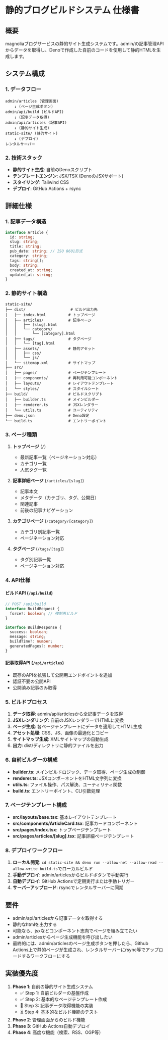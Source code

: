 # 静的ブログビルドシステム 仕様書

## 概要
magnoliaブログサービスの静的サイト生成システムです。admin/の記事管理APIからデータを取得し、Denoで作成した自前のコードを使用して静的HTMLを生成します。

## システム構成

### 1. データフロー
```
admin/articles (管理画面) 
    ↓ (ページ生成ボタン)
admin/api/build (ビルドAPI)
    ↓ (記事データ取得)
admin/api/articles (記事API)
    ↓ (静的サイト生成)
static-site/ (静的サイト)
    ↓ (デプロイ)
レンタルサーバー
```

### 2. 技術スタック
- **静的サイト生成**: 自前のDenoスクリプト
- **テンプレートエンジン**: JSX/TSX (DenoのJSXサポート)
- **スタイリング**: Tailwind CSS
- **デプロイ**: GitHub Actions + rsync

## 詳細仕様

### 1. 記事データ構造
```typescript
interface Article {
  id: string;
  slug: string;
  title: string;
  pub_date: string; // ISO 8601形式
  category: string;
  tags: string[];
  body: string;
  created_at: string;
  updated_at: string;
}
```

### 2. 静的サイト構造
```
static-site/
├── dist/                    # ビルド出力先
│   ├── index.html          # トップページ
│   ├── articles/           # 記事ページ
│   │   ├── [slug].html
│   │   └── category/
│   │       └── [category].html
│   ├── tags/               # タグページ
│   │   └── [tag].html
│   ├── assets/             # 静的アセット
│   │   ├── css/
│   │   └── js/
│   └── sitemap.xml         # サイトマップ
├── src/
│   ├── pages/              # ページテンプレート
│   ├── components/         # 再利用可能コンポーネント
│   ├── layouts/            # レイアウトテンプレート
│   └── styles/             # スタイルシート
├── build/                  # ビルドスクリプト
│   ├── builder.ts          # メインビルダー
│   ├── renderer.ts         # JSXレンダラー
│   └── utils.ts            # ユーティリティ
├── deno.json               # Deno設定
└── build.ts                # エントリーポイント
```

### 3. ページ種類
1. **トップページ** (`/`)
   - 最新記事一覧（ページネーション対応）
   - カテゴリ一覧
   - 人気タグ一覧

2. **記事詳細ページ** (`/articles/[slug]`)
   - 記事本文
   - メタデータ（カテゴリ、タグ、公開日）
   - 関連記事
   - 前後の記事ナビゲーション

3. **カテゴリページ** (`/category/[category]`)
   - カテゴリ別記事一覧
   - ページネーション対応

4. **タグページ** (`/tags/[tag]`)
   - タグ別記事一覧
   - ページネーション対応

### 4. API仕様

#### ビルドAPI (`/api/build`)
```typescript
// POST /api/build
interface BuildRequest {
  force?: boolean; // 強制再ビルド
}

interface BuildResponse {
  success: boolean;
  message: string;
  buildTime?: number;
  generatedPages?: number;
}
```

#### 記事取得API (`/api/articles`)
- 既存のAPIを拡張して公開用エンドポイントを追加
- 認証不要の公開API
- 公開済み記事のみ取得

### 5. ビルドプロセス
1. **データ取得**: admin/api/articlesから全記事データを取得
2. **JSXレンダリング**: 自前のJSXレンダラーでHTMLに変換
3. **ページ生成**: 各ページテンプレートにデータを適用してHTML生成
4. **アセット処理**: CSS、JS、画像の最適化とコピー
5. **サイトマップ生成**: XMLサイトマップの自動生成
6. **出力**: dist/ディレクトリに静的ファイルを出力

### 6. 自前ビルダーの構成
- **builder.ts**: メインビルドロジック、データ取得、ページ生成の制御
- **renderer.ts**: JSXコンポーネントをHTML文字列に変換
- **utils.ts**: ファイル操作、パス解決、ユーティリティ関数
- **build.ts**: エントリーポイント、CLI引数処理

### 7. ページテンプレート構成
- **src/layouts/base.tsx**: 基本レイアウトテンプレート
- **src/components/ArticleCard.tsx**: 記事カードコンポーネント
- **src/pages/index.tsx**: トップページテンプレート
- **src/pages/articles/[slug].tsx**: 記事詳細ページテンプレート

### 8. デプロイワークフロー
1. **ローカル開発**: `cd static-site && deno run --allow-net --allow-read --allow-write build.ts`でローカルビルド
2. **手動デプロイ**: admin/articlesからビルドボタンで手動実行
3. **自動デプロイ**: GitHub Actionsで定期実行または手動トリガー
4. **サーバーアップロード**: rsyncでレンタルサーバーに同期

## 要件
- admin/api/articlesから記事データを取得する
- 静的なhtmlを出力する
- 可能なら、jsxなどコンポーネント志向でページを組み立てたい
- admin/articlesからページ生成機能を呼び出したい
- 最終的には、admin/articlesのページ生成ボタンを押したら、Github Actions上で静的ページが生成され、レンタルサーバーにrsync等でアップロードするワークフローにする

## 実装優先度
1. **Phase 1**: 自前の静的サイト生成システム
   - ✅ Step 1: 自前ビルダーの基盤作成
   - ✅ Step 2: 基本的なページテンプレート作成
   - 🔄 Step 3: 記事データ取得機能の実装
   - ⏳ Step 4: 基本的なビルド機能のテスト
2. **Phase 2**: 管理画面からのビルド機能
3. **Phase 3**: GitHub Actions自動デプロイ
4. **Phase 4**: 高度な機能（検索、RSS、OGP等）